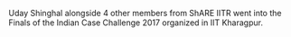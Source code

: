 ---
---

Uday Shinghal alongside 4 other members from ShARE IITR went into the Finals of the Indian Case Challenge 2017 organized in IIT Kharagpur.